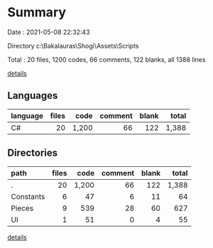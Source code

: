 # Summary

Date : 2021-05-08 22:32:43

Directory c:\Bakalauras\Shogi\Assets\Scripts

Total : 20 files,  1200 codes, 66 comments, 122 blanks, all 1388 lines

[details](details.md)

## Languages
| language | files | code | comment | blank | total |
| :--- | ---: | ---: | ---: | ---: | ---: |
| C# | 20 | 1,200 | 66 | 122 | 1,388 |

## Directories
| path | files | code | comment | blank | total |
| :--- | ---: | ---: | ---: | ---: | ---: |
| . | 20 | 1,200 | 66 | 122 | 1,388 |
| Constants | 6 | 47 | 6 | 11 | 64 |
| Pieces | 9 | 539 | 28 | 60 | 627 |
| UI | 1 | 51 | 0 | 4 | 55 |

[details](details.md)